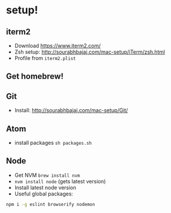 # setup!

## iterm2

- Download https://www.iterm2.com/
- Zsh setup: http://sourabhbajaj.com/mac-setup/iTerm/zsh.html
- Profile from `iterm2.plist`

## Get homebrew!


## Git

- Install: http://sourabhbajaj.com/mac-setup/Git/


## Atom

- install packages `sh packages.sh`


## Node

- Get NVM `brew install nvm`
- `nvm install node` (gets latest version)
- Install latest node version
- Useful global packages:

```sh
npm i -g eslint browserify nodemon
```
